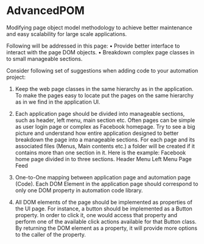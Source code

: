 # AdvancedPOM
Modifying page object model methodology to achieve better maintenance and easy scalability for large scale applications. 


Following will be addressed in this page:
•	Provide better interface to interact with the page DOM objects.
•	Breakdown complex page classes in to small manageable sections.

Consider following set of suggestions when adding code to your automation project:
1.	Keep the web page classes in the same hierarchy as in the application.
 To make the pages easy to locate put the pages on the same hierarchy as in we find in the application UI.
2.	Each application page should be divided into manageable sections, such as header, left menu, main section etc. 
Often pages can be simple as user login page or complex as Facebook homepage. Try to see a big picture and understand how entire application designed to better breakdown the page into a manageable sections. 
For each page and its associated files (Menus, Main contents etc.) a folder will be created if it contains more than one section in it.
Here is the example:
Facebook home page divided in to three sections.
Header Menu
Left Menu
Page Feed

3.	One-to-One mapping between application page and automation page (Code).
Each DOM Element in the application page should correspond to only one DOM property in automation code library.

4.	All DOM elements of the page should be implemented as properties of the UI page. 
For instance, a button should be implemented as a Button property. In order to click it, one would access that property and perform one of the available click actions available for that Button class. By returning the DOM element as a property, it will provide more options to the caller of the property.
